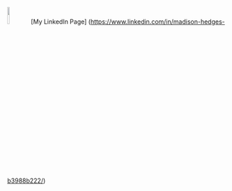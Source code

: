 <img src="https://content.linkedin.com/content/dam/me/brand/en-us/brand-home/logos/In-Blue-Logo.png.original.png" width=10% height=10%> [My LinkedIn Page] (https://www.linkedin.com/in/madison-hedges-b3988b222/)
